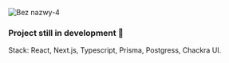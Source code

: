 ![Bez nazwy-4](https://user-images.githubusercontent.com/77055945/199980833-654c1eef-b905-4762-b14f-30e7453857e5.png)


### Project still in development 🚧
Stack: React, Next.js, Typescript, Prisma, Postgress, Chackra UI.
